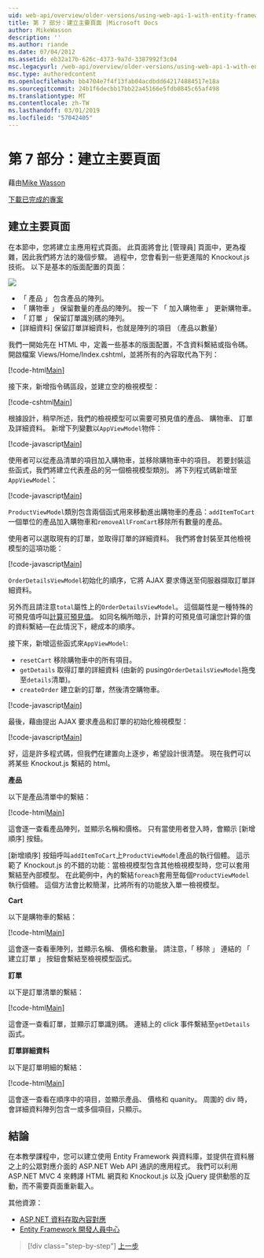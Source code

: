 ```yaml
---
uid: web-api/overview/older-versions/using-web-api-1-with-entity-framework-5/using-web-api-with-entity-framework-part-7
title: 第 7 部分：建立主要頁面 |Microsoft Docs
author: MikeWasson
description: ''
ms.author: riande
ms.date: 07/04/2012
ms.assetid: eb32a17b-626c-4373-9a7d-3387992f3c04
msc.legacyurl: /web-api/overview/older-versions/using-web-api-1-with-entity-framework-5/using-web-api-with-entity-framework-part-7
msc.type: authoredcontent
ms.openlocfilehash: bb4704e7f4f13fab04acdbdd642174884517e18a
ms.sourcegitcommit: 24b1f6decbb17bb22a45166e5fdb0845c65af498
ms.translationtype: MT
ms.contentlocale: zh-TW
ms.lasthandoff: 03/01/2019
ms.locfileid: "57042405"
---
```

<a name="part-7-creating-the-main-page"></a>第 7 部分：建立主要頁面
====================
藉由[Mike Wasson](https://github.com/MikeWasson)

[下載已完成的專案](http://code.msdn.microsoft.com/ASP-NET-Web-API-with-afa30545)

## <a name="creating-the-main-page"></a>建立主要頁面

在本節中，您將建立主應用程式頁面。 此頁面將會比 [管理員] 頁面中，更為複雜，因此我們將方法的幾個步驟。 過程中，您會看到一些更進階的 Knockout.js 技術。 以下是基本的版面配置的頁面：

![](using-web-api-with-entity-framework-part-7/_static/image1.png)

- 「 產品 」 包含產品的陣列。
- 「 購物車 」 保留數量的產品的陣列。 按一下 「 加入購物車 」 更新購物車。
- 「 訂單 」 保留訂單識別碼的陣列。
- [詳細資料] 保留訂單詳細資料，也就是陣列的項目 （產品以數量）

我們一開始先在 HTML 中，定義一些基本的版面配置，不含資料繫結或指令碼。 開啟檔案 Views/Home/Index.cshtml，並將所有的內容取代為下列：

[!code-html[Main](using-web-api-with-entity-framework-part-7/samples/sample1.html)]

接下來，新增指令碼區段，並建立空的檢視模型：

[!code-cshtml[Main](using-web-api-with-entity-framework-part-7/samples/sample2.cshtml)]

根據設計，稍早所述，我們的檢視模型可以需要可預見值的產品、 購物車、 訂單及詳細資料。 新增下列變數以`AppViewModel`物件：

[!code-javascript[Main](using-web-api-with-entity-framework-part-7/samples/sample3.js)]

使用者可以從產品清單的項目加入購物車，並移除購物車中的項目。 若要封裝這些函式，我們將建立代表產品的另一個檢視模型類別。 將下列程式碼新增至 `AppViewModel`：

[!code-javascript[Main](using-web-api-with-entity-framework-part-7/samples/sample4.js?highlight=4)]

`ProductViewModel`類別包含兩個函式用來移動進出購物車的產品：`addItemToCart`一個單位的產品加入購物車和`removeAllFromCart`移除所有數量的產品。

使用者可以選取現有的訂單，並取得訂單的詳細資料。 我們將會封裝至其他檢視模型的這項功能：

[!code-javascript[Main](using-web-api-with-entity-framework-part-7/samples/sample5.js?highlight=4)]

`OrderDetailsViewModel`初始化的順序，它將 AJAX 要求傳送至伺服器擷取訂單詳細資料。

另外而且請注意`total`屬性上的`OrderDetailsViewModel`。 這個屬性是一種特殊的可預見值呼叫[計算可預見值](http://knockoutjs.com/documentation/computedObservables.html)。 如同名稱所暗示，計算的可預見值可讓您計算的值的資料繫結&#8212;在此情況下，總成本的順序。

接下來，新增這些函式來`AppViewModel`:

- `resetCart` 移除購物車中的所有項目。
- `getDetails` 取得訂單的詳細資料 (由新的 pusing`OrderDetailsViewModel`拖曳至`details`清單)。
- `createOrder` 建立新的訂單，然後清空購物車。


[!code-javascript[Main](using-web-api-with-entity-framework-part-7/samples/sample6.js?highlight=4)]

最後，藉由提出 AJAX 要求產品和訂單的初始化檢視模型：

[!code-javascript[Main](using-web-api-with-entity-framework-part-7/samples/sample7.js)]

好，這是許多程式碼，但我們在建置向上逐步，希望設計很清楚。 現在我們可以將某些 Knockout.js 繫結的 html。

**產品**

以下是產品清單中的繫結：

[!code-html[Main](using-web-api-with-entity-framework-part-7/samples/sample8.html)]

這會逐一查看產品陣列，並顯示名稱和價格。 只有當使用者登入時，會顯示 [新增順序] 按鈕。

[新增順序] 按鈕呼叫`addItemToCart`上`ProductViewModel`產品的執行個體。 這示範了 Knockout.js 的不錯的功能：當檢視模型包含其他檢視模型時，您可以套用繫結至內部模型。 在此範例中，內的繫結`foreach`套用至每個`ProductViewModel`執行個體。 這個方法會比較簡潔，比將所有的功能放入單一檢視模型。

**Cart**

以下是購物車的繫結：

[!code-html[Main](using-web-api-with-entity-framework-part-7/samples/sample9.html)]

這會逐一查看車陣列，並顯示名稱、 價格和數量。 請注意，「 移除 」 連結的 「 建立訂單 」 按鈕會繫結至檢視模型函式。

**訂單**

以下是訂單清單的繫結：

[!code-html[Main](using-web-api-with-entity-framework-part-7/samples/sample10.html)]

這會逐一查看訂單，並顯示訂單識別碼。 連結上的 click 事件繫結至`getDetails`函式。

**訂單詳細資料**

以下是訂單明細的繫結：

[!code-html[Main](using-web-api-with-entity-framework-part-7/samples/sample11.html)]

這會逐一查看在順序中的項目，並顯示產品、 價格和 quanity。 周圍的 div 時，會詳細資料陣列包含一或多個項目，只顯示。

## <a name="conclusion"></a>結論

在本教學課程中，您可以建立使用 Entity Framework 與資料庫，並提供在資料層之上的公眾對應介面的 ASP.NET Web API 通訊的應用程式。 我們可以利用 ASP.NET MVC 4 來轉譯 HTML 網頁和 Knockout.js 以及 jQuery 提供動態的互動，而不需要頁面重新載入。

其他資源：

- [ASP.NET 資料存取內容對應](https://msdn.microsoft.com/library/6759sth4.aspx)
- [Entity Framework 開發人員中心](https://msdn.microsoft.com/data/ef)

> [!div class="step-by-step"]
> [上一步](using-web-api-with-entity-framework-part-6.md)
